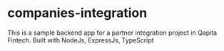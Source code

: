 # companies-integration
This is a sample backend app for a partner integration project in Qapita Fintech. Built with NodeJs, ExpressJs, TypeScript
